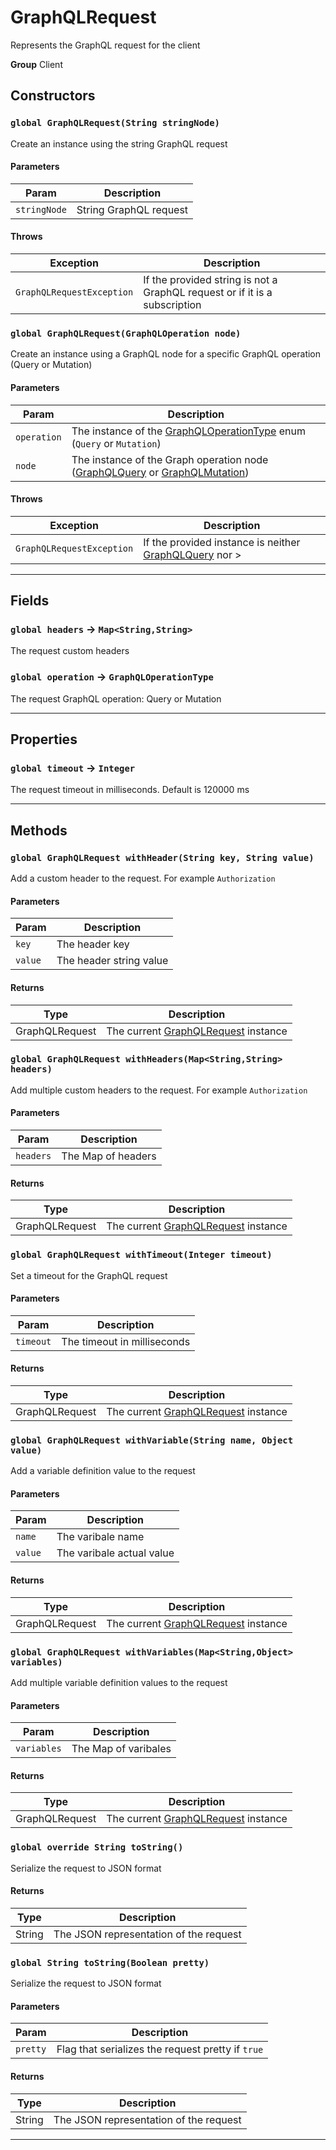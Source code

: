 # GraphQLRequest

Represents the GraphQL request for the client

**Group** Client

## Constructors

### `global GraphQLRequest(String stringNode)`

Create an instance using the string GraphQL request

#### Parameters

| Param        | Description            |
| ------------ | ---------------------- |
| `stringNode` | String GraphQL request |

#### Throws

| Exception                 | Description                                                                |
| ------------------------- | -------------------------------------------------------------------------- |
| `GraphQLRequestException` | If the provided string is not a GraphQL request or if it is a subscription |

### `global GraphQLRequest(GraphQLOperation node)`

Create an instance using a GraphQL node for a specific GraphQL operation (Query or Mutation)

#### Parameters

| Param       | Description                                                                                                                                             |
| ----------- | ------------------------------------------------------------------------------------------------------------------------------------------------------- |
| `operation` | The instance of the [GraphQLOperationType](/types/Operations/GraphQLOperationType.md) enum (`Query` or `Mutation`)                                      |
| `node`      | The instance of the Graph operation node ([GraphQLQuery](/types/Operations/GraphQLQuery.md) or [GraphQLMutation](/types/Operations/GraphQLMutation.md)) |

#### Throws

| Exception                 | Description                                                                                                  |
| ------------------------- | ------------------------------------------------------------------------------------------------------------ |
| `GraphQLRequestException` | If the provided instance is neither [GraphQLQuery](/types/Operations/GraphQLQuery.md) nor <GraphQLMutation>> |

---

## Fields

### `global headers` → `Map<String,String>`

The request custom headers

### `global operation` → `GraphQLOperationType`

The request GraphQL operation: Query or Mutation

---

## Properties

### `global timeout` → `Integer`

The request timeout in milliseconds. Default is 120000 ms

---

## Methods

### `global GraphQLRequest withHeader(String key, String value)`

Add a custom header to the request. For example `Authorization`

#### Parameters

| Param   | Description             |
| ------- | ----------------------- |
| `key`   | The header key          |
| `value` | The header string value |

#### Returns

| Type           | Description                                                            |
| -------------- | ---------------------------------------------------------------------- |
| GraphQLRequest | The current [GraphQLRequest](/types/Client/GraphQLRequest.md) instance |

### `global GraphQLRequest withHeaders(Map<String,String> headers)`

Add multiple custom headers to the request. For example `Authorization`

#### Parameters

| Param     | Description        |
| --------- | ------------------ |
| `headers` | The Map of headers |

#### Returns

| Type           | Description                                                            |
| -------------- | ---------------------------------------------------------------------- |
| GraphQLRequest | The current [GraphQLRequest](/types/Client/GraphQLRequest.md) instance |

### `global GraphQLRequest withTimeout(Integer timeout)`

Set a timeout for the GraphQL request

#### Parameters

| Param     | Description                 |
| --------- | --------------------------- |
| `timeout` | The timeout in milliseconds |

#### Returns

| Type           | Description                                                            |
| -------------- | ---------------------------------------------------------------------- |
| GraphQLRequest | The current [GraphQLRequest](/types/Client/GraphQLRequest.md) instance |

### `global GraphQLRequest withVariable(String name, Object value)`

Add a variable definition value to the request

#### Parameters

| Param   | Description               |
| ------- | ------------------------- |
| `name`  | The varibale name         |
| `value` | The varibale actual value |

#### Returns

| Type           | Description                                                            |
| -------------- | ---------------------------------------------------------------------- |
| GraphQLRequest | The current [GraphQLRequest](/types/Client/GraphQLRequest.md) instance |

### `global GraphQLRequest withVariables(Map<String,Object> variables)`

Add multiple variable definition values to the request

#### Parameters

| Param       | Description          |
| ----------- | -------------------- |
| `variables` | The Map of varibales |

#### Returns

| Type           | Description                                                            |
| -------------- | ---------------------------------------------------------------------- |
| GraphQLRequest | The current [GraphQLRequest](/types/Client/GraphQLRequest.md) instance |

### `global override String toString()`

Serialize the request to JSON format

#### Returns

| Type   | Description                            |
| ------ | -------------------------------------- |
| String | The JSON representation of the request |

### `global String toString(Boolean pretty)`

Serialize the request to JSON format

#### Parameters

| Param    | Description                                       |
| -------- | ------------------------------------------------- |
| `pretty` | Flag that serializes the request pretty if `true` |

#### Returns

| Type   | Description                            |
| ------ | -------------------------------------- |
| String | The JSON representation of the request |

---
